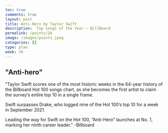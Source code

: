 ```yaml
---
toc: true
comments: true
layout: post
title: Anti-Hero by Taylor Swift
description:  Top songs of the Year ~ BillBoard
permalink: /points/16
image: /images/points.jpeg
categories: []
type: plan
week: 16
---
```


## "Anti-hero"
"Taylor Swift scores one of the most historic weeks in the 64-year history of the Billboard Hot 100 songs chart, as she becomes the first artist to claim the survey’s entire top 10 in a single frame.

Swift surpasses Drake, who logged nine of the Hot 100’s top 10 for a week in September 2021.

Leading the way for Swift on the Hot 100, “Anti-Hero” launches at No. 1, marking her ninth career leader." -Billboard
